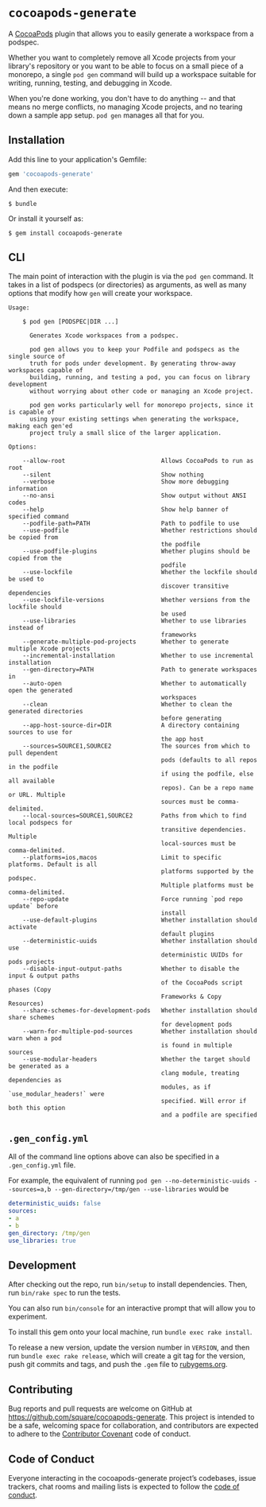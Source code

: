 # `cocoapods-generate`

A [CocoaPods](https://cocoapods.org/) plugin that allows you to easily generate a workspace from a podspec.

Whether you want to completely remove all Xcode projects from your library's repository or you want to be able to focus on a small piece of a monorepo, a single `pod gen` command will build up a workspace suitable for writing, running, testing, and debugging in Xcode.

When you're done working, you don't have to do anything -- and that means no merge conflicts, no managing Xcode projects, and no tearing down a sample app setup. `pod gen` manages all that for you.

## Installation

Add this line to your application's Gemfile:

```ruby
gem 'cocoapods-generate'
```

And then execute:

    $ bundle

Or install it yourself as:

    $ gem install cocoapods-generate

## CLI

The main point of interaction with the plugin is via the `pod gen` command.
It takes in a list of podspecs (or directories) as arguments,
as well as many options that modify how `gen` will create your workspace.

<!-- begin cli usage -->
```
Usage:

    $ pod gen [PODSPEC|DIR ...]

      Generates Xcode workspaces from a podspec.

      pod gen allows you to keep your Podfile and podspecs as the single source of
      truth for pods under development. By generating throw-away workspaces capable of
      building, running, and testing a pod, you can focus on library development
      without worrying about other code or managing an Xcode project.

      pod gen works particularly well for monorepo projects, since it is capable of
      using your existing settings when generating the workspace, making each gen'ed
      project truly a small slice of the larger application.

Options:

    --allow-root                           Allows CocoaPods to run as root
    --silent                               Show nothing
    --verbose                              Show more debugging information
    --no-ansi                              Show output without ANSI codes
    --help                                 Show help banner of specified command
    --podfile-path=PATH                    Path to podfile to use
    --use-podfile                          Whether restrictions should be copied from
                                           the podfile
    --use-podfile-plugins                  Whether plugins should be copied from the
                                           podfile
    --use-lockfile                         Whether the lockfile should be used to
                                           discover transitive dependencies
    --use-lockfile-versions                Whether versions from the lockfile should
                                           be used
    --use-libraries                        Whether to use libraries instead of
                                           frameworks
    --generate-multiple-pod-projects       Whether to generate multiple Xcode projects
    --incremental-installation             Whether to use incremental installation
    --gen-directory=PATH                   Path to generate workspaces in
    --auto-open                            Whether to automatically open the generated
                                           workspaces
    --clean                                Whether to clean the generated directories
                                           before generating
    --app-host-source-dir=DIR              A directory containing sources to use for
                                           the app host
    --sources=SOURCE1,SOURCE2              The sources from which to pull dependent
                                           pods (defaults to all repos in the podfile
                                           if using the podfile, else all available
                                           repos). Can be a repo name or URL. Multiple
                                           sources must be comma-delimited.
    --local-sources=SOURCE1,SOURCE2        Paths from which to find local podspecs for
                                           transitive dependencies. Multiple
                                           local-sources must be comma-delimited.
    --platforms=ios,macos                  Limit to specific platforms. Default is all
                                           platforms supported by the podspec.
                                           Multiple platforms must be comma-delimited.
    --repo-update                          Force running `pod repo update` before
                                           install
    --use-default-plugins                  Whether installation should activate
                                           default plugins
    --deterministic-uuids                  Whether installation should use
                                           deterministic UUIDs for pods projects
    --disable-input-output-paths           Whether to disable the input & output paths
                                           of the CocoaPods script phases (Copy
                                           Frameworks & Copy Resources)
    --share-schemes-for-development-pods   Whether installation should share schemes
                                           for development pods
    --warn-for-multiple-pod-sources        Whether installation should warn when a pod
                                           is found in multiple sources
    --use-modular-headers                  Whether the target should be generated as a
                                           clang module, treating dependencies as
                                           modules, as if `use_modular_headers!` were
                                           specified. Will error if both this option
                                           and a podfile are specified
```
<!-- end cli usage -->

## `.gen_config.yml`

All of the command line options above can also be specified in a `.gen_config.yml` file.

For example, the equivalent of running `pod gen --no-deterministic-uuids --sources=a,b --gen-directory=/tmp/gen --use-libraries` would be

```yaml
deterministic_uuids: false
sources:
- a
- b
gen_directory: /tmp/gen
use_libraries: true
```

## Development

After checking out the repo, run `bin/setup` to install dependencies. Then, run `bin/rake spec` to run the tests.

You can also run `bin/console` for an interactive prompt that will allow you to experiment.

To install this gem onto your local machine, run `bundle exec rake install`.

To release a new version, update the version number in `VERSION`, and then run `bundle exec rake release`, which will create a git tag for the version, push git commits and tags, and push the `.gem` file to [rubygems.org](https://rubygems.org).

## Contributing

Bug reports and pull requests are welcome on GitHub at https://github.com/square/cocoapods-generate. This project is intended to be a safe, welcoming space for collaboration, and contributors are expected to adhere to the [Contributor Covenant](http://contributor-covenant.org) code of conduct.

## Code of Conduct

Everyone interacting in the cocoapods-generate project’s codebases, issue trackers, chat rooms and mailing lists is expected to follow the [code of conduct](https://github.com/square/cocoapods-generate/blob/master/CODE_OF_CONDUCT.md).
